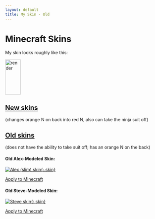 ```yaml
---
layout: default
title: My Skin - Old
---
```


<style>
	img[alt=render] {
		width: 50px;
		height: 113
	}
	img.skin {
		width: 128px;
		height: 128px;
		border: 1px solid white
	}
</style>
# Minecraft Skins

My skin looks roughly like this:

![render](//crafatar.com/renders/body/8bf41b0f-f2b2-4e8d-8837-542b43178ca3?overlay=true)

## [New skins]()
(changes orange N on back into
red N, also can take the ninja suit off)

## [Old skins](../old)
(does not have the ability to take suit off; has an orange N on the back)

#### Old Alex-Modeled Skin:

[![Alex (slim) skin](//nfitzen.keybase.pub/mc-skin/FitzenN/old/alex.png){:.skin}](//keybase.pub/nfitzen/mc-skin/FitzenN/old/alex.png)

[Apply to Minecraft](apply/alex)

#### Old Steve-Modeled Skin:

[![Steve skin](//nfitzen.keybase.pub/mc-skin/FitzenN/old/alex.png){:.skin}](//keybase.pub/nfitzen/mc-skin/FitzenN/old/steve.png)

[Apply to Minecraft](apply/steve)